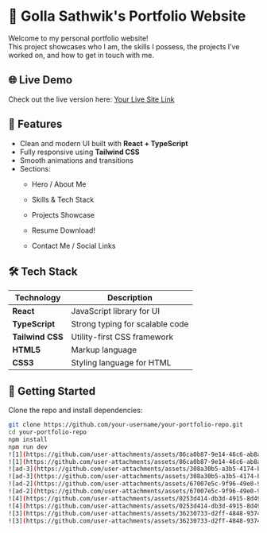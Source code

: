# 💼 Golla Sathwik's Portfolio Website

Welcome to my personal portfolio website!  
This project showcases who I am, the skills I possess, the projects I’ve worked on, and how to get in touch with me.

## 🌐 Live Demo

Check out the live version here: [Your Live Site Link](https://your-portfolio-link.com)

## 📂 Features

- Clean and modern UI built with **React + TypeScript**
- Fully responsive using **Tailwind CSS**
- Smooth animations and transitions
- Sections:
  - Hero / About Me
  - Skills & Tech Stack
  - Projects Showcase
  - Resume Download!

  - Contact Me / Social Links

## 🛠️ Tech Stack

| Technology      | Description                          |
|-----------------|--------------------------------------|
| **React**       | JavaScript library for UI            |
| **TypeScript**  | Strong typing for scalable code      |
| **Tailwind CSS**| Utility-first CSS framework          |
| **HTML5**       | Markup language                      |
| **CSS3**        | Styling language for HTML            |

## 🚀 Getting Started

Clone the repo and install dependencies:

```bash
git clone https://github.com/your-username/your-portfolio-repo.git
cd your-portfolio-repo
npm install
npm run dev
![1](https://github.com/user-attachments/assets/86ca0b87-9e14-46c6-ab8a-7e496a7aa9dd)
![1](https://github.com/user-attachments/assets/86ca0b87-9e14-46c6-ab8a-7e496a7aa9dd)
![ad-3](https://github.com/user-attachments/assets/308a30b5-a3b5-4174-bc7a-e883bc3777d3)
![ad-3](https://github.com/user-attachments/assets/308a30b5-a3b5-4174-bc7a-e883bc3777d3)
![ad-2](https://github.com/user-attachments/assets/67007e5c-9f96-49e0-94d6-5bcafb32deae)
![ad-2](https://github.com/user-attachments/assets/67007e5c-9f96-49e0-94d6-5bcafb32deae)
![4](https://github.com/user-attachments/assets/0253d414-db3d-4915-8d49-dbb8977e936d)
![4](https://github.com/user-attachments/assets/0253d414-db3d-4915-8d49-dbb8977e936d)
![3](https://github.com/user-attachments/assets/36230733-d2ff-4848-9374-50a8efa333e1)
![3](https://github.com/user-attachments/assets/36230733-d2ff-4848-9374-50a8efa333e1)
